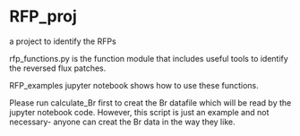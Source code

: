 # RFP_proj
a project to identify the RFPs

rfp_functions.py is the function module that includes useful tools to identify the reversed flux patches.

RFP_examples jupyter notebook shows how to use these functions.

Please run calculate_Br first to creat the Br datafile which will be read by the jupyter notebook code. However, this script is just an example and not necessary- anyone can creat the Br data in the way they like.

